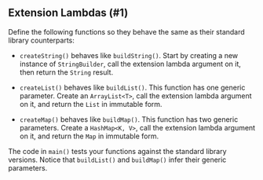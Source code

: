 ## Extension Lambdas (#1)

Define the following functions so they behave the same as their standard
library counterparts:

- `createString()` behaves like `buildString()`. Start by creating a new
instance of `StringBuilder`, call the extension lambda argument on it, then
return the `String` result.

- `createList()` behaves like `buildList()`. This function has one generic
parameter. Create an `ArrayList<T>`, call the extension lambda argument on it,
and return the `List` in immutable form.

- `createMap()` behaves like `buildMap()`. This function has two generic
parameters. Create a `HashMap<K, V>`, call the extension lambda argument on it,
and return the `Map` in immutable form.

The code in `main()` tests your functions against the standard library
versions. Notice that `buildList()` and `buildMap()` infer their generic
parameters.